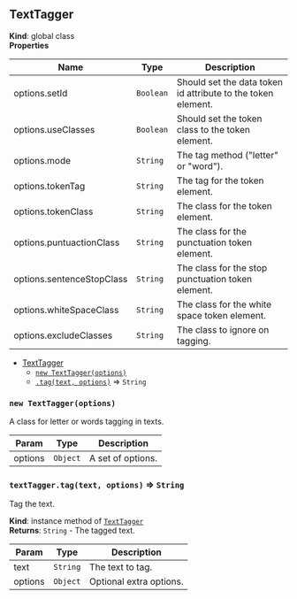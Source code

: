 <a name="TextTagger"></a>

## TextTagger
**Kind**: global class  
**Properties**

| Name | Type | Description |
| --- | --- | --- |
| options.setId | <code>Boolean</code> | Should set the data token id attribute to the token element. |
| options.useClasses | <code>Boolean</code> | Should set the token class to the token element. |
| options.mode | <code>String</code> | The tag method ("letter" or "word"). |
| options.tokenTag | <code>String</code> | The tag for the token element. |
| options.tokenClass | <code>String</code> | The class for the token element. |
| options.puntuactionClass | <code>String</code> | The class for the punctuation token element. |
| options.sentenceStopClass | <code>String</code> | The class for the stop punctuation token element. |
| options.whiteSpaceClass | <code>String</code> | The class for the white space token element. |
| options.excludeClasses | <code>String</code> | The class to ignore on tagging. |


* [TextTagger](#TextTagger)
    * [`new TextTagger(options)`](#new_TextTagger_new)
    * [`.tag(text, options)`](#TextTagger+tag) ⇒ <code>String</code>

<a name="new_TextTagger_new"></a>

### `new TextTagger(options)`
A class for letter or words tagging in texts.


| Param | Type | Description |
| --- | --- | --- |
| options | <code>Object</code> | A set of options. |

<a name="TextTagger+tag"></a>

### `textTagger.tag(text, options)` ⇒ <code>String</code>
Tag the text.

**Kind**: instance method of <code>[TextTagger](#TextTagger)</code>  
**Returns**: <code>String</code> - The tagged text.  

| Param | Type | Description |
| --- | --- | --- |
| text | <code>String</code> | The text to tag. |
| options | <code>Object</code> | Optional extra options. |

